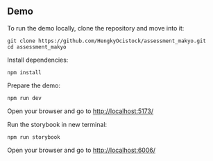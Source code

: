 ## Demo

To run the demo locally, clone the repository and move into it:

```console
git clone https://github.com/HengkyOcistock/assessment_makyo.git
cd assessment_makyo
```

Install dependencies:

```console
npm install
```

Prepare the demo:

```console
npm run dev
```

Open your browser and go to [http://localhost:5173/](http://localhost:5173/)

Run the storybook in new terminal:

```console
npm run storybook
```

Open your browser and go to [http://localhost:6006/](http://localhost:6006/)